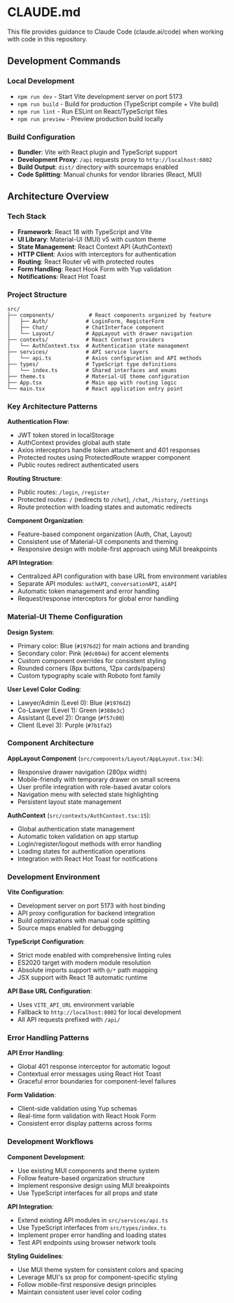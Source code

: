 # CLAUDE.md

This file provides guidance to Claude Code (claude.ai/code) when working with code in this repository.

## Development Commands

### Local Development
- `npm run dev` - Start Vite development server on port 5173
- `npm run build` - Build for production (TypeScript compile + Vite build)
- `npm run lint` - Run ESLint on React/TypeScript files
- `npm run preview` - Preview production build locally

### Build Configuration
- **Bundler**: Vite with React plugin and TypeScript support
- **Development Proxy**: `/api` requests proxy to `http://localhost:6002`
- **Build Output**: `dist/` directory with sourcemaps enabled
- **Code Splitting**: Manual chunks for vendor libraries (React, MUI)

## Architecture Overview

### Tech Stack
- **Framework**: React 18 with TypeScript and Vite
- **UI Library**: Material-UI (MUI) v5 with custom theme
- **State Management**: React Context API (AuthContext)
- **HTTP Client**: Axios with interceptors for authentication
- **Routing**: React Router v6 with protected routes
- **Form Handling**: React Hook Form with Yup validation
- **Notifications**: React Hot Toast

### Project Structure
```
src/
├── components/           # React components organized by feature
│   ├── Auth/            # LoginForm, RegisterForm
│   ├── Chat/            # ChatInterface component
│   └── Layout/          # AppLayout with drawer navigation
├── contexts/            # React Context providers
│   └── AuthContext.tsx  # Authentication state management
├── services/            # API service layers
│   └── api.ts           # Axios configuration and API methods
├── types/               # TypeScript type definitions
│   └── index.ts         # Shared interfaces and enums
├── theme.ts             # Material-UI theme configuration
├── App.tsx              # Main app with routing logic
└── main.tsx             # React application entry point
```

### Key Architecture Patterns

**Authentication Flow**:
- JWT token stored in localStorage
- AuthContext provides global auth state
- Axios interceptors handle token attachment and 401 responses
- Protected routes using ProtectedRoute wrapper component
- Public routes redirect authenticated users

**Routing Structure**:
- Public routes: `/login`, `/register`
- Protected routes: `/` (redirects to `/chat`), `/chat`, `/history`, `/settings`
- Route protection with loading states and automatic redirects

**Component Organization**:
- Feature-based component organization (Auth, Chat, Layout)
- Consistent use of Material-UI components and theming
- Responsive design with mobile-first approach using MUI breakpoints

**API Integration**:
- Centralized API configuration with base URL from environment variables
- Separate API modules: `authAPI`, `conversationAPI`, `aiAPI`
- Automatic token management and error handling
- Request/response interceptors for global error handling

### Material-UI Theme Configuration

**Design System**:
- Primary color: Blue (`#1976d2`) for main actions and branding
- Secondary color: Pink (`#dc004e`) for accent elements
- Custom component overrides for consistent styling
- Rounded corners (8px buttons, 12px cards/papers)
- Custom typography scale with Roboto font family

**User Level Color Coding**:
- Lawyer/Admin (Level 0): Blue (`#1976d2`)
- Co-Lawyer (Level 1): Green (`#388e3c`)
- Assistant (Level 2): Orange (`#f57c00`)
- Client (Level 3): Purple (`#7b1fa2`)

### Component Architecture

**AppLayout Component** (`src/components/Layout/AppLayout.tsx:34`):
- Responsive drawer navigation (280px width)
- Mobile-friendly with temporary drawer on small screens
- User profile integration with role-based avatar colors
- Navigation menu with selected state highlighting
- Persistent layout state management

**AuthContext** (`src/contexts/AuthContext.tsx:15`):
- Global authentication state management
- Automatic token validation on app startup
- Login/register/logout methods with error handling
- Loading states for authentication operations
- Integration with React Hot Toast for notifications

### Development Environment

**Vite Configuration**:
- Development server on port 5173 with host binding
- API proxy configuration for backend integration
- Build optimizations with manual code splitting
- Source maps enabled for debugging

**TypeScript Configuration**:
- Strict mode enabled with comprehensive linting rules
- ES2020 target with modern module resolution
- Absolute imports support with `@/*` path mapping
- JSX support with React 18 automatic runtime

**API Base URL Configuration**:
- Uses `VITE_API_URL` environment variable
- Fallback to `http://localhost:8002` for local development
- All API requests prefixed with `/api/`

### Error Handling Patterns

**API Error Handling**:
- Global 401 response interceptor for automatic logout
- Contextual error messages using React Hot Toast
- Graceful error boundaries for component-level failures

**Form Validation**:
- Client-side validation using Yup schemas
- Real-time form validation with React Hook Form
- Consistent error display patterns across forms

### Development Workflows

**Component Development**:
- Use existing MUI components and theme system
- Follow feature-based organization structure
- Implement responsive design using MUI breakpoints
- Use TypeScript interfaces for all props and state

**API Integration**:
- Extend existing API modules in `src/services/api.ts`
- Use TypeScript interfaces from `src/types/index.ts`
- Implement proper error handling and loading states
- Test API endpoints using browser network tools

**Styling Guidelines**:
- Use MUI theme system for consistent colors and spacing
- Leverage MUI's sx prop for component-specific styling
- Follow mobile-first responsive design principles
- Maintain consistent user level color coding